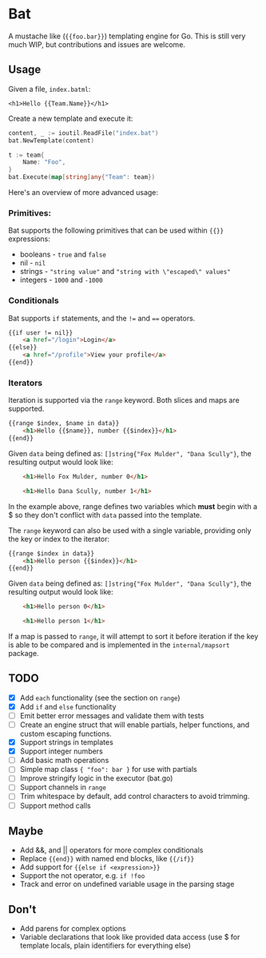 # Bat

A mustache like (`{{foo.bar}}`) templating engine for Go. This is still very
much WIP, but contributions and issues are welcome.

## Usage

Given a file, `index.batml`:

```
<h1>Hello {{Team.Name}}</h1>
```

Create a new template and execute it:

```go
content, _ := ioutil.ReadFile("index.bat")
bat.NewTemplate(content)

t := team{
    Name: "Foo",
}
bat.Execute(map[string]any{"Team": team})
```

Here's an overview of more advanced usage:

### Primitives:

Bat supports the following primitives that can be used within `{{}}`
expressions:

- booleans - `true` and `false`
- nil - `nil`
- strings - `"string value"` and `"string with \"escaped\" values"`
- integers - `1000` and `-1000`

### Conditionals

Bat supports `if` statements, and the `!=` and `==` operators.

```html
{{if user != nil}}
    <a href="/login">Login</a>
{{else}}
    <a href="/profile">View your profile</a>
{{end}}
```

### Iterators

Iteration is supported via the `range` keyword. Both slices and maps are supported.

```html
{{range $index, $name in data}}
    <h1>Hello {{$name}}, number {{$index}}</h1>
{{end}}
```

Given `data` being defined as: `[]string{"Fox Mulder", "Dana Scully"}`, the resulting output would look like:

```html
    <h1>Hello Fox Mulder, number 0</h1>

    <h1>Hello Dana Scully, number 1</h1>
```

In the example above, range defines two variables which __must__ begin with a $
so they don't conflict with `data` passed into the template.

The `range` keyword can also be used with a single variable, providing only the
key or index to the iterator:

```html
{{range $index in data}}
    <h1>Hello person {{$index}}</h1>
{{end}}
```

Given `data` being defined as: `[]string{"Fox Mulder", "Dana Scully"}`, the resulting output would look like:

```html
    <h1>Hello person 0</h1>

    <h1>Hello person 1</h1>
```

If a map is passed to `range`, it will attempt to sort it before iteration if the key is able to be compared and is implemented in the `internal/mapsort` package.


## TODO

- [x] Add `each` functionality (see the section on `range`)
- [x] Add `if` and `else` functionality
- [ ] Emit better error messages and validate them with tests
- [ ] Create an engine struct that will enable partials, helper functions, and
      custom escaping functions.
- [x] Support strings in templates
- [x] Support integer numbers
- [ ] Add basic math operations
- [ ] Simple map class `{ "foo": bar }` for use with partials
- [ ] Improve stringify logic in the executor (bat.go)
- [ ] Support channels in `range`
- [ ] Trim whitespace by default, add control characters to avoid trimming.
- [ ] Support method calls

## Maybe

- Add &&, and || operators for more complex conditionals
- Replace `{{end}}` with named end blocks, like `{{/if}}`
- Add support for `{{else if <expression>}}`
- Support the not operator, e.g. `if !foo`
- Track and error on undefined variable usage in the parsing stage

## Don't

- Add parens for complex options
- Variable declarations that look like provided data access (use $ for template locals, plain identifiers for everything else)
